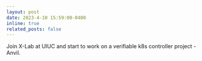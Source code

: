 ```yaml
---
layout: post
date: 2023-4-10 15:59:00-0400
inline: true
related_posts: false
---
```


Join X-Lab at UIUC and start to work on a verifiable k8s controller project - Anvil.
